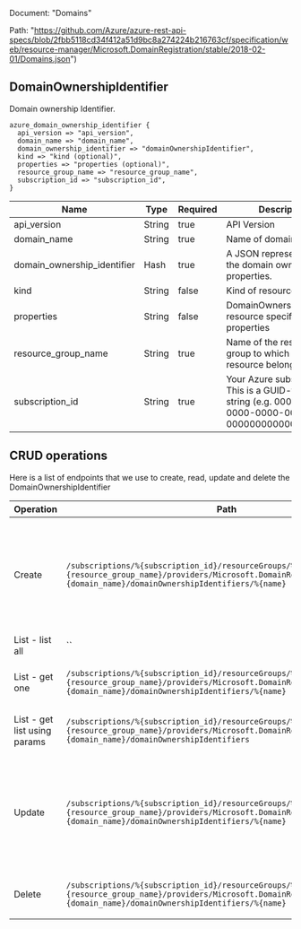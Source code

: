 Document: "Domains"


Path: "https://github.com/Azure/azure-rest-api-specs/blob/2fbb5118cd34f412a51d9bc8a274224b216763cf/specification/web/resource-manager/Microsoft.DomainRegistration/stable/2018-02-01/Domains.json")

## DomainOwnershipIdentifier

Domain ownership Identifier.

```puppet
azure_domain_ownership_identifier {
  api_version => "api_version",
  domain_name => "domain_name",
  domain_ownership_identifier => "domainOwnershipIdentifier",
  kind => "kind (optional)",
  properties => "properties (optional)",
  resource_group_name => "resource_group_name",
  subscription_id => "subscription_id",
}
```

| Name        | Type           | Required       | Description       |
| ------------- | ------------- | ------------- | ------------- |
|api_version | String | true | API Version |
|domain_name | String | true | Name of domain. |
|domain_ownership_identifier | Hash | true | A JSON representation of the domain ownership properties. |
|kind | String | false | Kind of resource. |
|properties | String | false | DomainOwnershipIdentifier resource specific properties |
|resource_group_name | String | true | Name of the resource group to which the resource belongs. |
|subscription_id | String | true | Your Azure subscription ID. This is a GUID-formatted string (e.g. 00000000-0000-0000-0000-000000000000). |



## CRUD operations

Here is a list of endpoints that we use to create, read, update and delete the DomainOwnershipIdentifier

| Operation | Path | Verb | Description | OperationID |
| ------------- | ------------- | ------------- | ------------- | ------------- |
|Create|`/subscriptions/%{subscription_id}/resourceGroups/%{resource_group_name}/providers/Microsoft.DomainRegistration/domains/%{domain_name}/domainOwnershipIdentifiers/%{name}`|Put|Creates an ownership identifier for a domain or updates identifier details for an existing identifer|Domains_CreateOrUpdateOwnershipIdentifier|
|List - list all|``||||
|List - get one|`/subscriptions/%{subscription_id}/resourceGroups/%{resource_group_name}/providers/Microsoft.DomainRegistration/domains/%{domain_name}/domainOwnershipIdentifiers/%{name}`|Get|Get ownership identifier for domain|Domains_GetOwnershipIdentifier|
|List - get list using params|`/subscriptions/%{subscription_id}/resourceGroups/%{resource_group_name}/providers/Microsoft.DomainRegistration/domains/%{domain_name}/domainOwnershipIdentifiers`|Get|Lists domain ownership identifiers.|Domains_ListOwnershipIdentifiers|
|Update|`/subscriptions/%{subscription_id}/resourceGroups/%{resource_group_name}/providers/Microsoft.DomainRegistration/domains/%{domain_name}/domainOwnershipIdentifiers/%{name}`|Put|Creates an ownership identifier for a domain or updates identifier details for an existing identifer|Domains_CreateOrUpdateOwnershipIdentifier|
|Delete|`/subscriptions/%{subscription_id}/resourceGroups/%{resource_group_name}/providers/Microsoft.DomainRegistration/domains/%{domain_name}/domainOwnershipIdentifiers/%{name}`|Delete|Delete ownership identifier for domain|Domains_DeleteOwnershipIdentifier|
